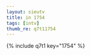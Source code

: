 ```yaml
--- 
layout: sieutv
title: in 1754
tags: [intv]
thumb_re: q7t11754
---
```

{% include q7t1 key="1754" %} 
